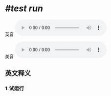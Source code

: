# ***\#test run*** 
英音
<audio src="./media/test run1_AAC.aac" controls="controls"></audio>

美音
<audio src="./media/test run2_AAC.aac" controls="controls"></audio>



  

英文释义
---
### 1.**试运行**  


